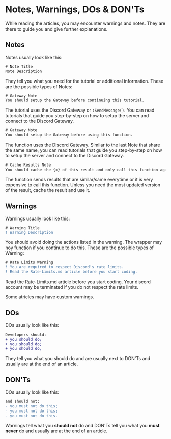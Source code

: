 # Notes, Warnings, DOs & DON'Ts
While reading the articles, you may encounter warnings and notes. They are there to guide you and give further explanations.
## Notes
Notes usually look like this:
```diff
# Note Title
Note Description
```
They tell you what you need for the tutorial or additional information. These are the possible types of Notes:
```diff
# Gateway Note
You should setup the Gateway before continuing this tutorial.
```
The tutorial uses the Discord Gateway or `:SendMessage()`. You can read tutorials that guide you step-by-step on how to setup the server and connect to the Discord Gateway.
```diff
# Gateway Note
You should setup the Gateway before using this function.
```
The function uses the Discord Gateway. Similar to the last Note that share the same name, you can read tutorials that guide you step-by-step on how to setup the server and connect to the Discord Gateway.
```diff
# Cache Results Note
You should cache the {x} of this result and only call this function again when necessary.
```
The function sends results that are similar/same everytime or it is very expensive to call this function. Unless you need the most updated version of the result, cache the result and use it.
## Warnings
Warnings usually look like this:
```diff
# Warning Title
! Warning Description
```
You should avoid doing the actions listed in the warning. The wrapper may noy function if you continue to do this. These are the possible types of Warning:
```diff
# Rate Limits Warning
! You are required to respect Discord's rate limits.
! Read the Rate-Limits.md article before you start coding.
```
Read the Rate-Limits.md article before you start coding. Your discord account may be terminated if you do not respect the rate limits.

Some atricles may have custom warnings.
## DOs
DOs usually look like this:
```diff
Developers should:
+ you should do;
+ you should do;
+ you should do,
```
They tell you what you should do and are usually next to DON'Ts and usually are at the end of an article.
## DON'Ts
DOs usually look like this:
```diff
and should not:
- you must not do this;
- you must not do this;
- you must not do this.
```
Warnings tell what you **should not** do and DON'Ts tell you what you **must never** do and usually are at the end of an article.
